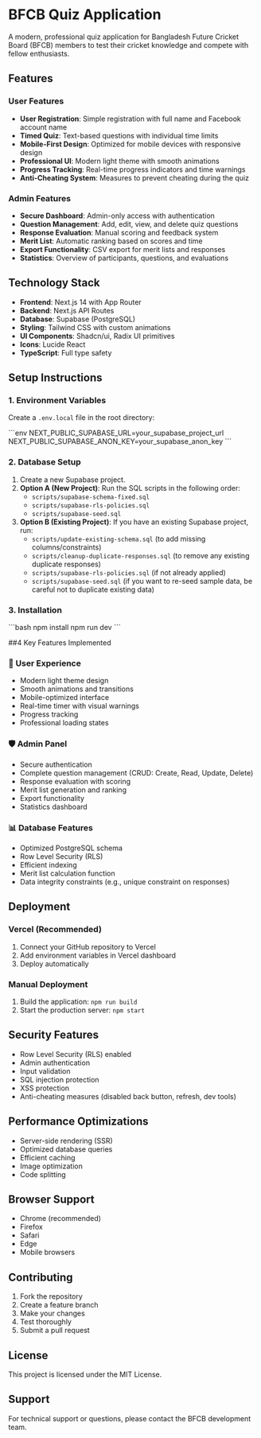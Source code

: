 # BFCB Quiz Application

A modern, professional quiz application for Bangladesh Future Cricket Board (BFCB) members to test their cricket knowledge and compete with fellow enthusiasts.

## Features

### User Features
- **User Registration**: Simple registration with full name and Facebook account name
- **Timed Quiz**: Text-based questions with individual time limits
- **Mobile-First Design**: Optimized for mobile devices with responsive design
- **Professional UI**: Modern light theme with smooth animations
- **Progress Tracking**: Real-time progress indicators and time warnings
- **Anti-Cheating System**: Measures to prevent cheating during the quiz

### Admin Features
- **Secure Dashboard**: Admin-only access with authentication
- **Question Management**: Add, edit, view, and delete quiz questions
- **Response Evaluation**: Manual scoring and feedback system
- **Merit List**: Automatic ranking based on scores and time
- **Export Functionality**: CSV export for merit lists and responses
- **Statistics**: Overview of participants, questions, and evaluations

## Technology Stack

- **Frontend**: Next.js 14 with App Router
- **Backend**: Next.js API Routes
- **Database**: Supabase (PostgreSQL)
- **Styling**: Tailwind CSS with custom animations
- **UI Components**: Shadcn/ui, Radix UI primitives
- **Icons**: Lucide React
- **TypeScript**: Full type safety

## Setup Instructions

### 1. Environment Variables
Create a `.env.local` file in the root directory:

\`\`\`env
NEXT_PUBLIC_SUPABASE_URL=your_supabase_project_url
NEXT_PUBLIC_SUPABASE_ANON_KEY=your_supabase_anon_key
\`\`\`

### 2. Database Setup
1. Create a new Supabase project.
2. **Option A (New Project)**: Run the SQL scripts in the following order:
   - `scripts/supabase-schema-fixed.sql`
   - `scripts/supabase-rls-policies.sql`
   - `scripts/supabase-seed.sql`
3. **Option B (Existing Project)**: If you have an existing Supabase project, run:
   - `scripts/update-existing-schema.sql` (to add missing columns/constraints)
   - `scripts/cleanup-duplicate-responses.sql` (to remove any existing duplicate responses)
   - `scripts/supabase-rls-policies.sql` (if not already applied)
   - `scripts/supabase-seed.sql` (if you want to re-seed sample data, be careful not to duplicate existing data)

### 3. Installation
\`\`\`bash
npm install
npm run dev
\`\`\`

##4 Key Features Implemented

### 🎯 User Experience
- Modern light theme design
- Smooth animations and transitions
- Mobile-optimized interface
- Real-time timer with visual warnings
- Progress tracking
- Professional loading states

### 🛡️ Admin Panel
- Secure authentication
- Complete question management (CRUD: Create, Read, Update, Delete)
- Response evaluation with scoring
- Merit list generation and ranking
- Export functionality
- Statistics dashboard

### 📊 Database Features
- Optimized PostgreSQL schema
- Row Level Security (RLS)
- Efficient indexing
- Merit list calculation function
- Data integrity constraints (e.g., unique constraint on responses)

## Deployment

### Vercel (Recommended)
1. Connect your GitHub repository to Vercel
2. Add environment variables in Vercel dashboard
3. Deploy automatically

### Manual Deployment
1. Build the application: `npm run build`
2. Start the production server: `npm start`

## Security Features

- Row Level Security (RLS) enabled
- Admin authentication
- Input validation
- SQL injection protection
- XSS protection
- Anti-cheating measures (disabled back button, refresh, dev tools)

## Performance Optimizations

- Server-side rendering (SSR)
- Optimized database queries
- Efficient caching
- Image optimization
- Code splitting

## Browser Support

- Chrome (recommended)
- Firefox
- Safari
- Edge
- Mobile browsers

## Contributing

1. Fork the repository
2. Create a feature branch
3. Make your changes
4. Test thoroughly
5. Submit a pull request

## License

This project is licensed under the MIT License.

## Support

For technical support or questions, please contact the BFCB development team.

